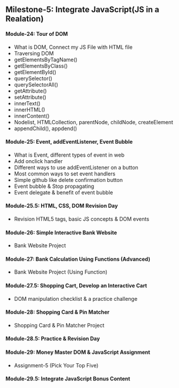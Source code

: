 ## Milestone-5: Integrate JavaScript(JS in a Realation)

#### Module-24: Tour of DOM

- What is DOM, Connect my JS File with HTML file
- Traversing DOM
- getElementsByTagName()
- getElementsByClass()
- getElementById()
- querySelector()
- querySelectorAll()
- getAttribute()
- setAttribute()
- innerText()
- innerHTML()
- innerContent()
- Nodelist, HTMLCollection, parentNode, childNode, createElement
- appendChild(), appdend()

#### Module-25: Event, addEventListener, Event Bubble

- What is Event, different types of event in web
- Add onclick handler
- Different ways to use addEventListener on a button
- Most common ways to set event handlers
- Simple github like delete confirmation button
- Event bubble & Stop propagating
- Event delegate & benefit of event bubble

#### Module-25.5: HTML, CSS, DOM Revision Day

- Revision HTML5 tags, basic JS concepts & DOM events

#### Module-26: Simple Interactive Bank Website 

- Bank Website Project

#### Module-27: Bank Calculation Using Functions (Advanced)

- Bank Website Project (Using Function)

#### Module-27.5: Shopping Cart, Develop an Interactive Cart

- DOM manipulation checklist & a practice challenge

#### Module-28: Shopping Card & Pin Matcher

- Shopping Card & Pin Matcher Project

#### Module-28.5: Practice & Revision Day

#### Module-29: Money Master DOM & JavaScript Assignment

- Assignment-5 (Pick Your Top Five)

#### Module-29.5: Integrate JavaScript Bonus Content
